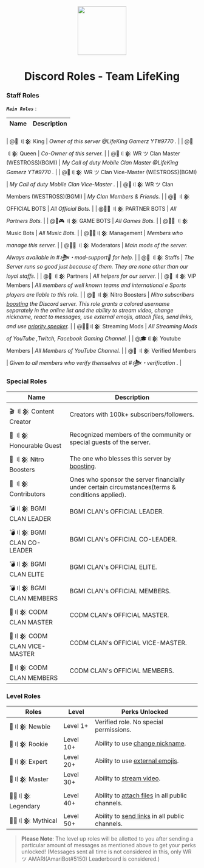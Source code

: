 <div align="center">
    <img src="https://i.imgur.com/SCUzUr2.jpg" width="128px" style="max-width:100%;">
    <h1>Discord Roles - Team LifeKing</h1>
</div>

<h3>Staff Roles</h3>

__***`Main Roles`***__ :

| Name                                            | Description                                                                                                                                                                       |
|-------------------------------------------------|----------------------------------------------------------------------------------------------------------------------------------------------------------------------------------|

| @🤴 〢𒆜 King                                   |     *Owner of this server @LifeKing Gamerz YT#9770 .*                                                                                                                                                                         |
| @👸 〢𒆜 Queen                                  |    *Co-Owner of this server.*                                                                                                                                                                          |
| @🔰〢𒆜 WR ツ Clan Master (WESTROSS)(BGMI)       |     *My Call of duty Mobile Clan Master @LifeKing Gamerz YT#9770 .*                                                                                                                                                                          |
| @🔰〢𒆜 WR ツ Clan Vice-Master (WESTROSS)(BGMI)  |     *My Call of duty Mobile Clan Vice-Master .*                                                                                                                                                                          |
| @🔰〢𒆜 WR ツ Clan Members (WESTROSS)(BGMI)      |     *My Clan Members & Friends.*                                                                                                                                                                          |
| @🤖 〢𒆜 OFFICIAL BOTS                          |     *All Official Bots.*                                                                                                                                                                          |
| @🤖🤝 〢𒆜 PARTNER BOTS                         |     *All Partners Bots.*                                                                                                                                                                          |
| @🤖🎮 〢𒆜 GAME BOTS                            |     *All Games Bots.*                                                                                                                                                                          |
| @🤖🎶 〢𒆜 Music Bots                           |    *All Music Bots.*                                                                                                                                                                          |
| @🕵️‍♂️〢𒆜 Management                               |    *Members who manage this server.*                                                                                                                                                                          |
| @👨‍💻 〢𒆜 Moderators                              |     *Main mods of the server. Always available in #𒋨・mod-support🔩 for help.*                                                                                                                                                                          |
| @👲 〢𒆜 Staffs                                  |    *The Server runs so good just because of them. They are none other than our loyal staffs.*                                                                                                                                                                          |
| @🤝 〢𒆜 Partners                                |     *All helpers for our server.*                                                                                                                                                                          |
| @🤵 〢𒆜 VIP Members                             |    *All members of well known teams and international e Sports players are liable to this role.*                                                                                                                                                                          |
| @💎 〢𒆜 Nitro Boosters                         |    *Nitro subscribers [boosting](https://support.discord.com/hc/en-us/articles/360028038352-Server-Boosting) the Discord server. This role grants a colored username separately in the online list and the ability to stream video, change nickname, react to messages, use external emojis, attach files, send links, and use [priority speaker](https://support.discord.com/hc/en-us/articles/360011876531-Setting-up-Priority-Speaker).*                                                                                                                                                                          |
| @👨‍🚀〢𒆜 Streaming Mods                           |    *All Streaming Mods of YouTube ,Twitch, Facebook Gaming Channel.*                                                                                                                                                                          |
| @🎓〢𒆜 Youtube Members                          |    *All Members of YouTube Channel.*                                                                                                                                                                          |
| @👫 〢𒆜 Verified Members                        |    *Given to all members who verify themselves at #𒋨・verification .*                                                                                                                                                                          |

<h3>Special Roles</h3>

| Name              | Description                                                                                                                                                                                                     |
|-------------------|-----------------------------------------------------------------------------------------------------------------------------------------------------------------------------------------------------------------|
| 🎬 〢𒆜 Content Creator   | Creators with 100k+ subscribers/followers.                                                                                                                                                                      |
| 🤵 〢𒆜 Honourable Guest  | Recognized members of the community or special guests of the server.                                                                                                                                             |
| 💎 〢𒆜 Nitro Boosters     | The one who blesses this server by [boosting](https://support.discord.com/hc/en-us/articles/360028038352-Server-Boosting-).                                                                                     |
| 🤝 〢𒆜 Contributors       | Ones who sponsor the server financially under certain circumstances(terms & conditions applied).                                                                                                                |
| 💣〢𒆜 BGMI CLAN LEADER         | BGMI CLAN's OFFICIAL LEADER.                                                                                                                                                            |
| 💣〢𒆜 BGMI CLAN CO-LEADER         | BGMI CLAN's OFFICIAL CO-LEADER.                                                                                                                                                        |
| 💣〢𒆜 BGMI CLAN ELITE            | BGMI CLAN's OFFICIAL ELITE.                                                                                                                                    |
| 💣〢𒆜 BGMI CLAN MEMBERS          | BGMI CLAN's OFFICIAL MEMBERS.                                                                                                                                    |
| 🔫〢𒆜 CODM CLAN MASTER            | CODM CLAN's OFFICIAL MASTER.                                                                                                                                 |
| 🔫〢𒆜 CODM CLAN VICE-MASTER            | CODM CLAN's OFFICIAL VICE-MASTER.                                                                                                                                    |
| 🔫〢𒆜 CODM CLAN MEMBERS            | CODM CLAN's OFFICIAL MEMBERS.    |                                                                                                                                 
<h3>Level Roles</h3>

| Roles          |  Level        | Perks Unlocked                                                             |
|----------------|---------------|----------------------------------------------------------------------------|
| 🥇〢𒆜 Newbie | Level 1+                  | Verified role. No special permissions.                                                   |
| 🥈〢𒆜 Rookie | Level 10+                   | Ability to use [change nickname](https://support.discord.com/hc/en-us/articles/219070107-Server-Nicknames).                                             |
| 🥉〢𒆜 Expert | Level 20+                   | Ability to use [external emojis](https://support.discord.com/hc/en-us/articles/360036479811-Custom-Emojis).                 |
| 🏅〢𒆜 Master | Level 30+                  | Ability to [stream video](https://support.discord.com/hc/en-us/articles/360030714312-Stream-your-game-with-Go-Live-).                                    |
| 💂‍♂️〢𒆜 Legendary | Level 40+                  | Ability to [attach files](https://support.discord.com/hc/en-us/articles/211866427-How-do-I-upload-images-and-GIFs) in all public channels.                                 |
| 👮‍♂️〢𒆜 Mythical | Level 50+                  | Ability to [send links](https://support.discord.com/hc/en-us/articles/360021235192-Sending-GIFs-on-Discord) in all public channels.                                              |

> **Please Note**: The level up roles will be allotted to you after sending a particular amount of messages as mentioned above to get your perks unlocked! (Messages sent all time is not considered in this, only WR ツ AMARI(AmariBot#5150) Leaderboard is considered.)
